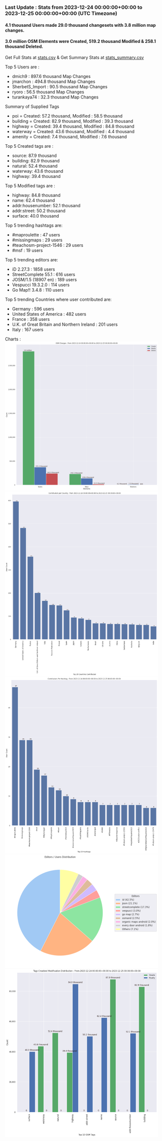 ### Last Update : Stats from 2023-12-24 00:00:00+00:00 to 2023-12-25 00:00:00+00:00 (UTC Timezone)

#### 4.1 thousand Users made 29.0 thousand changesets with 3.8 million map changes.
#### 3.0 million OSM Elements were Created, 519.2 thousand Modified & 258.1 thousand Deleted.
Get Full Stats at [stats.csv](/stats/Global/Daily/stats.csv)
 & Get Summary Stats at [stats_summary.csv](/stats/Global/Daily/stats_summary.csv)

Top 5 Users are : 
- dmich9 : 897.6 thousand Map Changes
- jmarchon : 494.8 thousand Map Changes
- SherbetS_Import : 90.5 thousand Map Changes
- ryoro : 56.5 thousand Map Changes
- turankaya74 : 32.3 thousand Map Changes

Summary of Supplied Tags
- poi = Created: 57.2 thousand, Modified : 58.5 thousand
- building = Created: 82.9 thousand, Modified : 39.3 thousand
- highway = Created: 39.4 thousand, Modified : 84.8 thousand
- waterway = Created: 43.6 thousand, Modified : 4.4 thousand
- amenity = Created: 7.4 thousand, Modified : 7.6 thousand


Top 5 Created tags are :
- source: 87.9 thousand
- building: 82.9 thousand
- natural: 52.4 thousand
- waterway: 43.6 thousand
- highway: 39.4 thousand


Top 5 Modified tags are :
- highway: 84.8 thousand
- name: 62.4 thousand
- addr:housenumber: 52.1 thousand
- addr:street: 50.2 thousand
- surface: 40.0 thousand


Top 5 trending hashtags are:
- #maproulette : 47 users
- #missingmaps : 29 users
- #teachosm-project-1546 : 29 users
- #msf : 19 users


Top 5 trending editors are:
- iD 2.27.3 : 1858 users
- StreetComplete 55.1 : 616 users
- JOSM/1.5 (18907 en) : 189 users
- Vespucci 19.3.2.0 : 114 users
- Go Map!! 3.4.8 : 110 users


Top 5 trending Countries where user contributed are:
- Germany : 596 users
- United States of America : 482 users
- France : 358 users
- U.K. of Great Britain and Northern Ireland : 201 users
- Italy : 167 users


 Charts : 
![Alt text](./stats_osm_changes.png) 
![Alt text](./stats_users_per_country.png) 
![Alt text](./stats_users_per_hashtag.png) 
![Alt text](./stats_editors_pie_chart.png) 
![Alt text](./stats_tags.png) 

